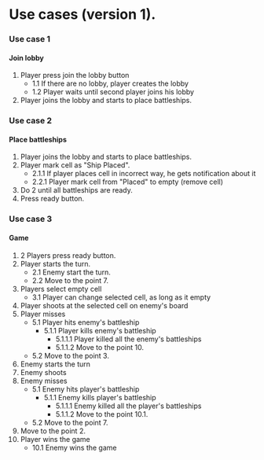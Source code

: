# Use cases (version 1).

### Use case 1
#### Join lobby

1. Player press join the lobby button
   - 1.1 If there are no lobby, player creates the lobby
   - 1.2 Player waits until second player joins his lobby
2. Player joins the lobby and starts to place battleships.

### Use case 2
#### Place battleships
1. Player joins the lobby and starts to place battleships.
2. Player mark cell as "Ship Placed".
    - 2.1.1 If player places cell in incorrect way, he gets notification about it
    - 2.2.1 Player mark cell from "Placed" to empty (remove cell)
3. Do 2 until all battleships are ready.
4. Press ready button.

### Use case 3
#### Game
1. 2 Players press ready button.
2. Player starts the turn.
    - 2.1 Enemy start the turn.
    - 2.2 Move to the point 7.
3. Players select empty cell
    - 3.1 Player can change selected cell, as long as it empty
4. Player shoots at the selected cell on enemy's board
5. Player misses
    - 5.1 Player hits enemy's battleship 
      - 5.1.1 Player kills enemy's battleship
        - 5.1.1.1 Player killed all the enemy's battleships
        - 5.1.1.2 Move to the point 10.
    - 5.2 Move to the point 3.
6. Enemy starts the turn
7. Enemy shoots
8. Enemy misses
    - 5.1 Enemy hits player's battleship
        - 5.1.1 Enemy kills player's battleship
            - 5.1.1.1 Enemy killed all the player's battleships
            - 5.1.1.2 Move to the point 10.1.
    - 5.2 Move to the point 7.
9. Move to the point 2.
10. Player wins the game
    - 10.1 Enemy wins the game